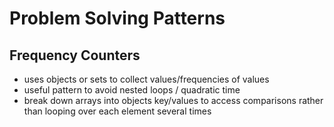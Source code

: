 # Problem Solving Patterns

## Frequency Counters

- uses objects or sets to collect values/frequencies of values
- useful pattern to avoid nested loops / quadratic time
- break down arrays into objects key/values to access comparisons rather than looping over each element several times
